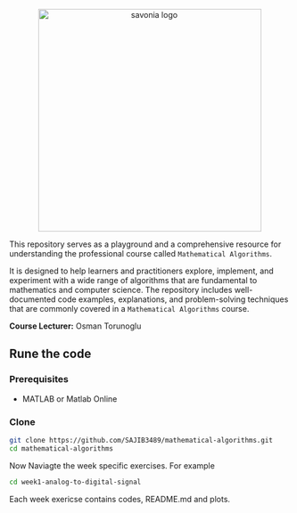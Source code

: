 
<p align="center">
<img src="https://github.com/user-attachments/assets/8a702f55-bca9-40c0-82e5-52398319f6dc" alt="savonia logo" width="400"/>
</p>



This repository serves as a playground and a comprehensive resource for understanding the professional course called `Mathematical Algorithms`.

It is designed to help learners and practitioners explore, implement, and experiment with a wide range of algorithms that are fundamental to mathematics and computer science. The repository includes well-documented code examples, explanations, and problem-solving techniques that are commonly covered in a `Mathematical Algorithms` course.


**Course Lecturer:** Osman Torunoglu

## Rune the code

### Prerequisites
- MATLAB or Matlab Online

### Clone
```bash
git clone https://github.com/SAJIB3489/mathematical-algorithms.git
cd mathematical-algorithms
```

Now Naviagte the week specific exercises. For example
```bash
cd week1-analog-to-digital-signal
```

Each week exericse contains codes, README.md and plots.
